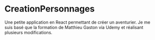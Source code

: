 # CreationPersonnages
Une petite application en React permettant de créer un aventurier. 
Je me suis basé que la formation de Matthieu Gaston via Udemy et réalisant plusieurs modifications. 

